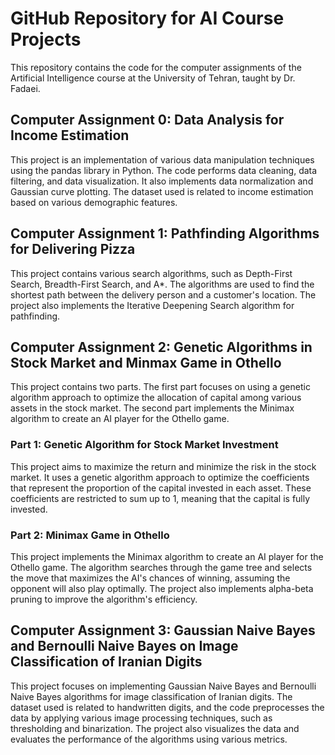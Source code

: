 <div class="flex flex-grow flex-col gap-3">
    <div class="min-h-[20px] flex flex-col items-start gap-4 whitespace-pre-wrap break-words">
        <div class="markdown prose w-full break-words dark:prose-invert light">
            <h1>GitHub Repository for AI Course Projects</h1>
            <p>This repository contains the code for the computer assignments of the Artificial Intelligence course at
                the University of Tehran, taught by Dr. Fadaei.</p>
            <h2>Computer Assignment 0: Data Analysis for Income Estimation</h2>
            <p>This project is an implementation of various data manipulation techniques using the pandas library in
                Python. The code performs data cleaning, data filtering, and data visualization. It also implements data
                normalization and Gaussian curve plotting. The dataset used is related to income estimation based on
                various demographic features.</p>
            <h2>Computer Assignment 1: Pathfinding Algorithms for Delivering Pizza</h2>
            <p>This project contains various search algorithms, such as Depth-First Search, Breadth-First Search, and
                A*. The algorithms are used to find the shortest path between the delivery person and a customer's
                location. The project also implements the Iterative Deepening Search algorithm for pathfinding.</p>
            <h2>Computer Assignment 2: Genetic Algorithms in Stock Market and Minmax Game in Othello</h2>
            <p>This project contains two parts. The first part focuses on using a genetic algorithm approach to optimize
                the allocation of capital among various assets in the stock market. The second part implements the
                Minimax algorithm to create an AI player for the Othello game.</p>
            <h3>Part 1: Genetic Algorithm for Stock Market Investment</h3>
            <p>This project aims to maximize the return and minimize the risk in the stock market. It uses a genetic
                algorithm approach to optimize the coefficients that represent the proportion of the capital invested in
                each asset. These coefficients are restricted to sum up to 1, meaning that the capital is fully
                invested.</p>
            <h3>Part 2: Minimax Game in Othello</h3>
            <p>This project implements the Minimax algorithm to create an AI player for the Othello game. The algorithm
                searches through the game tree and selects the move that maximizes the AI's chances of winning, assuming
                the opponent will also play optimally. The project also implements alpha-beta pruning to improve the
                algorithm's efficiency.</p>
            <h2>Computer Assignment 3: Gaussian Naive Bayes and Bernoulli Naive Bayes on Image Classification of Iranian
                Digits</h2>
            <p>This project focuses on implementing Gaussian Naive Bayes and Bernoulli Naive Bayes algorithms for image
                classification of Iranian digits. The dataset used is related to handwritten digits, and the code
                preprocesses the data by applying various image processing techniques, such as thresholding and
                binarization. The project also visualizes the data and evaluates the performance of the algorithms using
                various metrics.</p>
        </div>
    </div>
</div>
